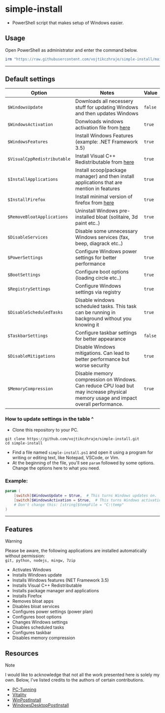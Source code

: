 # simple-install
- PowerShell script that makes setup of Windows easier.

## Usage
Open PowerShell as administrator and enter the command below. <br />
```powershell
irm "https://raw.githubusercontent.com/vojtikczhraje/simple-install/main/simple-install.ps1" | iex
```
---
## Default settings

| Option | Notes | Value |
|----------|----------|----------|
| `$WindowsUpdate` | Downloads all necessery stuff for updating Windows and then updates Windows | `false` |
| `$WindowsActivation` | Donwloads windows activation file from [here](https://github.com/massgravel/Microsoft-Activation-Scripts) | `true` |
| `$WindowsFeatures` | Install Windows Features (example: .NET Framework 3.5) | `true` |
| `$VisualCppRedistributable` | Install Visual C++ Redistributable from [here](https://github.com/abbodi1406/vcredist) | `true` |
| `$InstallApplications` | Install scoop(package manager) and then install applications that are mention in features | `true` |
| `$InstallFirefox` | Install minimal version of firefox from [here](https://github.com/amitxv/firefox) | `true` |
| `$RemoveBloatApplications` | Uninstall Windows pre-installed bloat (solitaire, 3d paint etc..) | `true` |
| `$DisableServices` | Disable some unnecessary Windows services (fax, beep, diagrack etc..) | `true` |
| `$PowerSettings` | Configure Windows power settings for better performance | `true` |
| `$BootSettings` | Configure boot options (loading circle etc..) | `true` |
| `$RegistrySettings` | Configure Windows settings via registry | `true` |
| `$DisableScheduledTasks` | Disable windows scheduled tasks. This task can be running in background without you knowing it | `true` |
| `$TaskbarSettings` | Configure taskbar settings for better appearance | `false` |
| `$DisableMitigations ` | Disable Windows mitigations. Can lead to better performance but worse security | `true` |
| `$MemoryCompression ` | Disable memory compression on Windows. Can reduce CPU load but may increase physical memory usage and impact overall performance. | `true` |

### How to update settings in the table ^
- Clone this repository to your PC.
```git
git clone https://github.com/vojtikczhraje/simple-install.git
cd simple-install
```

- Find a file named `simple-install.ps1` and open it using a program for writing or editing text, like Notepad, VSCode, or Vim.
- At the beginning of the file, you'll see `param` followed by some options. Change the options here to what you need.

### Example:
```powershell
param (
    [switch]$WindowsUpdate = $true,  # This turns Windows updates on.
    [switch]$WindowsActivation = $true,  # This turns Windows activation on.
    # Don't change this: [string]$tempFile = "C:\temp"
)
```

---

## Features
> [!WARNING]  
> Please be aware, the following applications are installed automatically without permission: <br />
> `git, python, nodejs, mingw, 7zip`
- Activates Windows
- Installs Windows update
- Installs Windows features (NET Framework 3.5)
- Installs Visual C++ Redistributable
- Installs package manager and applications
- Installs Firefox
- Removes bloat apps
- Disables bloat services
- Configures power settings (power plan)
- Configures boot options
- Changes Windows settings
- Disables scheduled tasks
- Configures taskbar
- Disables memory compression
  

## Resources
> [!NOTE]  
> I would like to acknowledge that not all the work presented here is solely my own. Below, I've listed credits to the authors of certain contributions.
- [PC-Tunning](https://github.com/amitxv/PC-Tuning)
- [Vitality](https://github.com/vojtikczhraje/Vitality)
- [WinPostInstall](https://github.com/jhx0/WinPostInstall)
- [WindowsDesktopPostInstall](https://gist.github.com/elipriaulx/afab55846e4ebc8854466c439a79fccc)
